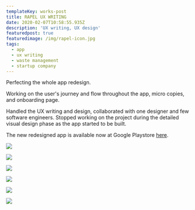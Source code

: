 ```yaml
---
templateKey: works-post
title: RAPEL UX WRITING
date: 2020-02-07T10:58:55.935Z
description: 'UX writing, UX design'
featuredpost: true
featuredimage: /img/rapel-icon.jpg
tags:
  - app
  - ux writing
  - waste management
  - startup company
---
```

Perfecting the whole app redesign.

Working on the user's journey and flow throughout the app, micro copies, and onboarding page.

Handled the UX writing and design, collaborated with one designer and few software engineers. Stopped working on the project during the detailed visual design phase as the app started to be built.

The new redesigned app is available now at Google Playstore [here](https://play.google.com/store/apps/details?id=sg.com.jetdigital.werider.app).

![](/img/picture1.png)

![](/img/picture2.png)

![](/img/picture3.png)

![](/img/picture4.png)

![](/img/picture6.png)

![](/img/picture7.png)
